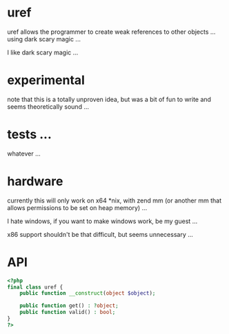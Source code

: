 # uref

uref allows the programmer to create weak references to other objects ... using dark scary magic ...

I like dark scary magic ...

# experimental

note that this is a totally unproven idea, but was a bit of fun to write and seems theoretically sound ...

# tests ...

whatever ...

# hardware

currently this will only work on x64 *nix, with zend mm (or another mm that allows permissions to be set on heap memory) ...

I hate windows, if you want to make windows work, be my guest ...

x86 support shouldn't be that difficult, but seems unnecessary ...

# API

```php
<?php
final class uref {
	public function __construct(object $object);

	public function get() : ?object;
	public function valid() : bool;
}
?>
```
